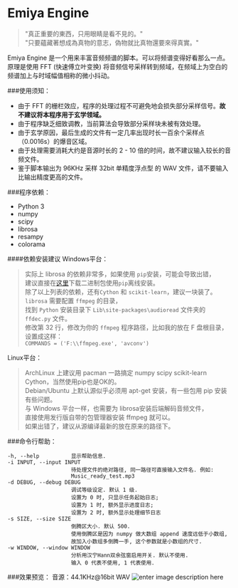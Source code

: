 # Emiya Engine 

> "真正重要的東西，只用眼睛是看不見的。"  
> "只要蘊藏著想成為真物的意志，偽物就比真物還要來得真實。"  

Emiya Engine 是一个用来丰富音频频谱的脚本。可以将频谱变得好看那么一点。  
原理是使用 FFT (快速傅立叶变换) 将音频信号采样转到频域，在频域上为空白的频谱加上与时域幅值相称的微小抖动。

###使用须知：

 -  由于 FFT 的栅栏效应，程序的处理过程不可避免地会损失部分采样信号。**故不建议将本程序用于玄学领域。**
 -  由于程序缺乏细致调教，当前算法会导致部分采样块未被有效处理。
 -  由于玄学原因，最后生成的文件有一定几率出现时长一百余个采样点（0.0016s）的爆音区域。
 -  由于处理需要消耗大约是音源时长的 2 - 10 倍的时间，故不建议输入较长的音频文件。
 -  鉴于脚本输出为 96KHz 采样 32bit 单精度浮点型 的 WAV 文件，请不要输入比输出精度更高的文件。

###程序依赖：

 - Python 3
 - numpy
 - scipy
 - librosa
 - resampy
 - colorama

####依赖安装建议
Windows平台：

> 实际上 librosa 的依赖非常多，如果使用 `pip`安装，可能会导致出错，  
> 建议直接在[这里](http://www.lfd.uci.edu/~gohlke/pythonlibs/)下载二进制包使用`pip`离线安装。  
> 除了以上列表的依赖，还有`Cython` 和 `scikit-learn`，建议一块装了。  
> `librosa` 需要配置 `ffmpeg` 的目录，  
> 找到 `Python` 安装目录下 `Lib\site-packages\audioread` 文件夹的 `ffdec.py` 文件。  
> 修改第 32 行，修改为你的 `ffmpeg` 程序路径，比如我的放在 F 盘根目录，设置成这样：  
> `COMMANDS = ('F:\\ffmpeg.exe', 'avconv')`  

Linux平台：

> ArchLinux 上建议用 pacman 一路搞定 numpy scipy scikit-learn Cython，当然使用pip也是OK的。  
> Debian/Ubuntu 上默认源似乎必须用 apt-get 安装，有一些包用 pip 安装有些问题。  
> 与 Windows 平台一样，也需要为 librosa安装后端解码音频文件，  
> 直接使用发行版自带的包管理器安装 ffmpeg 就可以。  
> 如果出错了，建议从源编译最新的放在原来的路径下。  

###命令行帮助：

    -h, --help          显示帮助信息.
    -i INPUT, --input INPUT
                        待处理文件的绝对路径, 同一路径可直接输入文件名. 例如:
                        Music_ready_test.mp3
    -d DEBUG, --debug DEBUG
                        调试等级设定. 默认 1 级.
                        设置为 0 时, 只显示任务起始日志;
                        设置为 1 时, 额外显示进度日志;
                        设置为 2 时, 额外显示处理细节日志
    -s SIZE, --size SIZE
                        倒腾区大小. 默认 500.
                        使用倒腾区是因为 numpy 做大数组 append 速度远低于小数组,
                        故加入小数组多倒腾一手, 这个参数就是小数组的尺寸.
    -w WINDOW, --window WINDOW
                        分析用汉宁Hann双余弦窗启用开关. 默认不使用.
                        输入 0 代表不使用, 1 代表使用.

###效果预览：
音源：44.1KHz@16bit WAV
![enter image description here](https://i.imgur.com/VU9Obqw.jpg)

